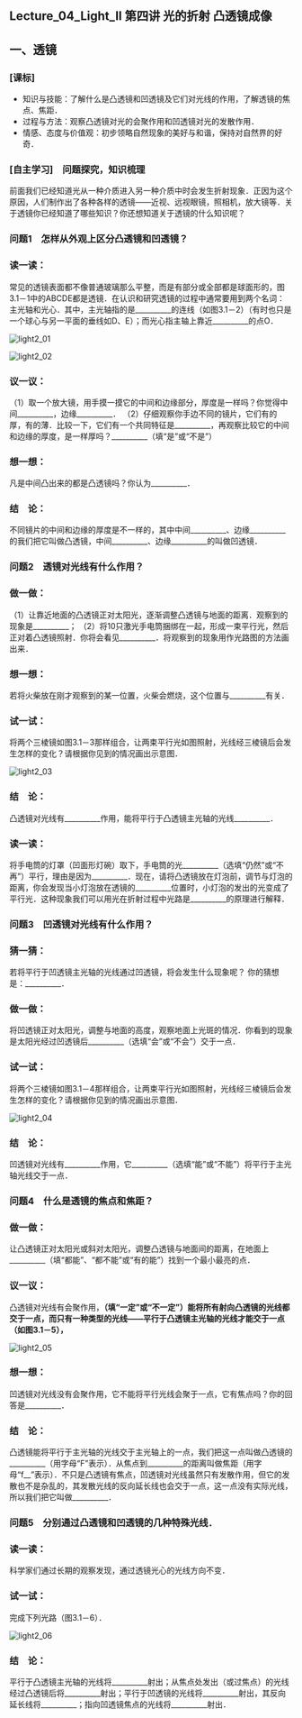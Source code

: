 ## Lecture_04_Light_II 第四讲 光的折射 凸透镜成像


## 一、透镜

### [课标] 

- 知识与技能：了解什么是凸透镜和凹透镜及它们对光线的作用，了解透镜的焦点、焦距． 
- 过程与方法：观察凸透镜对光的会聚作用和凹透镜对光的发散作用． 
- 情感、态度与价值观：初步领略自然现象的美好与和谐，保持对自然界的好奇．

### [自主学习]　问题探究，知识梳理 

前面我们已经知道光从一种介质进入另一种介质中时会发生折射现象．正因为这个原因，人们制作出了各种各样的透镜——近视、远视眼镜，照相机，放大镜等．关于透镜你已经知道了哪些知识？你还想知道关于透镜的什么知识呢？

### 问题1　怎样从外观上区分凸透镜和凹透镜？ 

### 读一读：

常见的透镜表面都不像普通玻璃那么平整，而是有部分或全部都是球面形的，图3.1－1中的ABCDE都是透镜．在认识和研究透镜的过程中通常要用到两个名词：主光轴和光心．其中，主光轴指的是__________的连线（如图3.1－2）（有时也只是一个球心与另一平面的垂线如D、E）；而光心指主轴上靠近__________的点O． 

![light2_01]()

![light2_02]()
 
### 议一议：

（1）取一个放大镜，用手摸一摸它的中间和边缘部分，厚度是一样吗？你觉得中间__________，边缘__________．
（2）仔细观察你手边不同的镜片，它们有的厚，有的薄．比较一下，它们有一个共同特征是__________，再观察比较它的中间和边缘的厚度，是一样厚吗？__________（填“是”或“不是”） 

### 想一想：

凡是中间凸出来的都是凸透镜吗？你认为__________． 

### 结　论：

不同镜片的中间和边缘的厚度是不一样的，其中中间__________、边缘__________的我们把它叫做凸透镜，中间__________、边缘__________的叫做凹透镜．

### 问题2　透镜对光线有什么作用？ 

### 做一做：

（1）让靠近地面的凸透镜正对太阳光，逐渐调整凸透镜与地面的距离．观察到的现象是__________； 
（2）将10只激光手电筒捆绑在一起，形成一束平行光，然后正对着凸透镜照射．你将会看见__________．将观察到的现象用作光路图的方法画出来． 

### 想一想：

若将火柴放在刚才观察到的某一位置，火柴会燃烧，这个位置与__________有关． 

### 试一试：

将两个三棱镜如图3.1－3那样组合，让两束平行光如图照射，光线经三棱镜后会发生怎样的变化？请根据你见到的情况画出示意图． 

![light2_03]()

### 结　论：

凸透镜对光线有__________作用，能将平行于凸透镜主光轴的光线__________． 

### 读一读：

将手电筒的灯罩（凹面形灯碗）取下，手电筒的光__________（选填“仍然”或“不再”）平行，理由是因为__________．现在，请将凸透镜放在灯泡前，调节与灯泡的距离，你会发现当小灯泡放在透镜的__________位置时，小灯泡的发出的光变成了平行光．这种现象我们可以用光在折射过程中光路是__________的原理进行解释．

### 问题3　凹透镜对光线有什么作用？ 

### 猜一猜：

若将平行于凹透镜主光轴的光线通过凹透镜，将会发生什么现象呢？ 
你的猜想是：__________． 

### 做一做：

将凹透镜正对太阳光，调整与地面的高度，观察地面上光斑的情况．你看到的现象是太阳光经过凹透镜后__________（选填“会”或“不会”）交于一点． 

### 试一试：

将两个三棱镜如图3.1－4那样组合，让两束平行光如图照射，光线经三棱镜后会发生怎样的变化？请根据你见到的情况画出示意图． 

![light2_04]()

### 结　论：

凹透镜对光线有__________作用，它__________（选填“能”或“不能”）将平行于主光轴光线交于一点．

### 问题4　什么是透镜的焦点和焦距？ 

### 做一做：

让凸透镜正对太阳光或斜对太阳光，调整凸透镜与地面间的距离，在地面上__________（填“都能”、“都不能”或“有的能”）找到一个最小最亮的点． 

### 议一议：

凸透镜对光线有会聚作用，__________（填“一定”或“不一定”）能将所有射向凸透镜的光线都交于一点，而只有一种类型的光线——平行于凸透镜主光轴的光线才能交于一点（如图3.1－5），__________

![light2_05]()

### 想一想：

凹透镜对光线没有会聚作用，它不能将平行光线会聚于一点，它有焦点吗？你的回答是__________． 

### 结　论：

凸透镜能将平行于主光轴的光线交于主光轴上的一点，我们把这一点叫做凸透镜的__________（用字母“F”表示）．从焦点到__________的距离叫做焦距（用字母“f__”表示）．不只是凸透镜有焦点，凹透镜对光线虽然只有发散作用，但它的发散也不是杂乱的，其发散光线的反向延长线也会交于一点，这一点没有实际光线，所以我们把它叫做__________．

### 问题5　分别通过凸透镜和凹透镜的几种特殊光线． 

### 读一读：

科学家们通过长期的观察发现，通过透镜光心的光线方向不变． 

### 试一试：

完成下列光路（图3.1－6）． 

![light2_06]()

### 结　论：

平行于凸透镜主光轴的光线将__________射出；从焦点处发出（或过焦点）的光线经过凸透镜后将__________射出；平行于凹透镜的光线将__________射出，其反向延长线将__________；指向凹透镜焦点的光线将__________射出．
